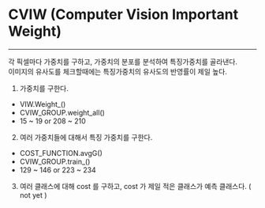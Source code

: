 # CVIW   (Computer Vision Important Weight)
-------------


각 픽셀마다 가중치를 구하고, 가중치의 분포를 분석하여 특징가중치를 골라낸다.  
이미지의 유사도를 체크할때에는 특징가중치의 유사도의 반영률이 제일 높다.



1. 가중치를 구한다.
- VIW.Weight_()
- CVIW_GROUP.weight_all()
- 15 ~ 19  or 208 ~ 210  

2. 여러 가중치들에 대해서 특징 가중치를 구한다.
- COST_FUNCTION.avgG()
- CVIW_GROUP.train_()
- 129 ~ 146 or 223 ~ 234  

3. 여러 클래스에 대해 cost 를 구하고, cost 가 제일 적은 클래스가 예측 클래스다.  ( not yet )
